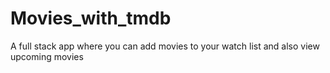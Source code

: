 # Movies_with_tmdb
A full stack app where you can add movies to your watch list and also view upcoming movies
